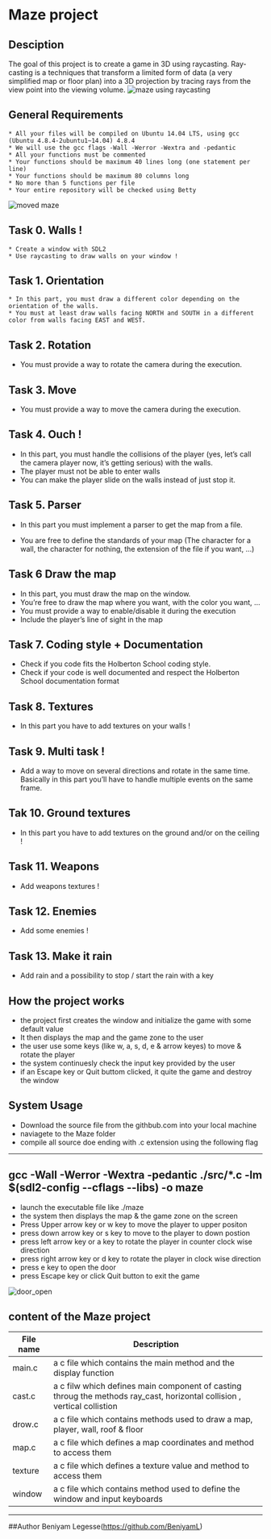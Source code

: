 # Maze project

## Desciption

The goal of this project is to create a game in 3D using raycasting. Ray-casting is a techniques that transform a limited form of data (a very simplified map or floor plan) into a 3D projection by tracing rays from the view point into the viewing volume.
![maze using raycasting](/images/m1.png)

## General Requirements

    * All your files will be compiled on Ubuntu 14.04 LTS, using gcc (Ubuntu 4.8.4-2ubuntu1~14.04) 4.8.4
    * We will use the gcc flags -Wall -Werror -Wextra and -pedantic
    * All your functions must be commented
    * Your functions should be maximum 40 lines long (one statement per line)
    * Your functions should be maximum 80 columns long
    * No more than 5 functions per file
    * Your entire repository will be checked using Betty
   

![moved maze](/images/m3.png)
## Task 0. Walls !
    * Create a window with SDL2
    * Use raycasting to draw walls on your window !
    
## Task 1. Orientation
    * In this part, you must draw a different color depending on the orientation of the walls.
    * You must at least draw walls facing NORTH and SOUTH in a different color from walls facing EAST and WEST.

## Task 2. Rotation
   * You must provide a way to rotate the camera during the execution.

## Task 3. Move
   * You must provide a way to move the camera during the execution.

## Task 4. Ouch !
   * In this part, you must handle the collisions of the player (yes, let’s call the camera player now, it’s getting serious) with the walls.
   * The player must not be able to enter walls
   * You can make the player slide on the walls instead of just stop it.

## Task 5. Parser
   * In this part you must implement a parser to get the map from a file.

   *  You are free to define the standards of your map (The character for a wall, the character for nothing, the extension of the file if you want, …)
  
## Task 6 Draw the map
   * In this part, you must draw the map on the window.
   * You’re free to draw the map where you want, with the color you want, …
   * You must provide a way to enable/disable it during the execution
   * Include the player’s line of sight in the map

## Task 7. Coding style + Documentation
   * Check if you code fits the Holberton School coding style.
   * Check if your code is well documented and respect the Holberton School documentation format

## Task 8. Textures
   * In this part you have to add textures on your walls !

## Task 9. Multi task !
   * Add a way to move on several directions and rotate in the same time. Basically in this part you’ll have to handle multiple events on the same frame.

## Tak 10. Ground textures
   * In this part you have to add textures on the ground and/or on the ceiling !

## Task 11. Weapons
   * Add weapons textures !


## Task 12. Enemies
   * Add some enemies !

## Task 13. Make it rain
   * Add rain and a possibility to stop / start the rain with a key

## How the project works
   * the project first creates the window and initialize the game with some default value
   * It then displays the map and the game zone to the user
   * the user use some keys (like w, a, s, d, e & arrow keyes) to move & rotate the player
   * the system continuesly check the input key provided by the user
   * if an Escape key or Quit buttom clicked, it quite the game and destroy the window

## System Usage

   * Download the source file from the githbub.com into your local machine
   * naviagete to the Maze folder
   * compile all source doe ending with .c extension using the following flag
---
gcc -Wall -Werror -Wextra -pedantic ./src/*.c -lm $(sdl2-config --cflags --libs) -o maze
---
   * launch the executable file like ./maze
   * the system then displays the map & the game zone on the screen
   * Press Upper arrow key or w key to move the player to upper positon
   * press down arrow key or s key to move to the player to down postion
   * press left arrow key or a key to rotate the player in counter clock wise direction
   * press right arrow key or d key to rotate the player in clock wise direction
   * press e key to open the door
   * press Escape key or click Quit button to exit the game

![door_open](/images/m5.png)

## content of the Maze project
| File name       | Description |
---               | ---    |
main.c            | a c file which contains the main method and the display function
cast.c            | a c filw which defines main component of casting throug the methods ray_cast, horizontal collision , vertical collistion
drow.c            | a c file which contains methods used to draw a map, player, wall, roof & floor
map.c             | a c file which defines a map coordinates and method to access them
texture           | a c file which defines a texture value and method to access them
window            | a c file which contains method used to define the window and input keyboards

--- 


##Author
Beniyam Legesse(https://github.com/BeniyamL)
